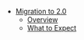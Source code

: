 - [Migration to 2.0](ship-hats-migration-to-2.0)
    - [Overview](ship-hats-migration-overview)
    - [What to Expect](ship-hats-migration-what-to-expect)
<!--    - [Migration]()
    - [Change Management]()
    - [Annex]()-->




<!--- SHIP-HATS Documentation 2.0-->



